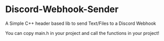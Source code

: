 # Discord-Webhook-Sender
A Simple C++ header based lib to send Text/Files to a Discord Webhook

You can copy main.h in your project and call the functions in your project!
